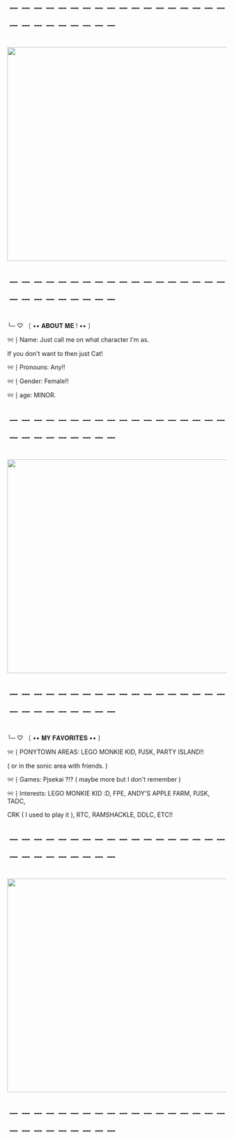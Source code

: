 
# ﹉﹉﹉﹉﹉﹉﹉﹉﹉﹉﹉﹉﹉﹉﹉﹉﹉﹉﹉﹉﹉﹉﹉﹉﹉﹉﹉

<img src="https://file.garden/ZpIU1tGnsnK0DChu/AW.png" width="990" height="490" />

# ﹉﹉﹉﹉﹉﹉﹉﹉﹉﹉﹉﹉﹉﹉﹉﹉﹉﹉﹉﹉﹉﹉﹉﹉﹉﹉﹉


╰─ ♡  〔  •• 𝐀𝐁𝐎𝐔𝐓 𝐌𝐄 !  •• 〕

୨୧┇Name: Just call me on what character I'm as.

 If you don't want to then just Cat!


୨୧┇Pronouns: Any!!

୨୧┇Gender: Female!!

୨୧┇age: MINOR.


# ﹉﹉﹉﹉﹉﹉﹉﹉﹉﹉﹉﹉﹉﹉﹉﹉﹉﹉﹉﹉﹉﹉﹉﹉﹉﹉﹉


<img src="https://file.garden/ZpIU1tGnsnK0DChu/sossillly.png" width="990" height="490" />

# ﹉﹉﹉﹉﹉﹉﹉﹉﹉﹉﹉﹉﹉﹉﹉﹉﹉﹉﹉﹉﹉﹉﹉﹉﹉﹉﹉

╰─ ♡  〔  •• 𝐌𝐘 𝐅𝐀𝐕𝐎𝐑𝐈𝐓𝐄𝐒 •• 〕

୨୧┇PONYTOWN AREAS: LEGO MONKIE KID, PJSK, PARTY ISLAND!! 

( or in the sonic area with friends. )


୨୧┇Games: Pjsekai ?!? ( maybe more but I don't remember )

୨୧┇Interests: LEGO MONKIE KID :D, FPE, ANDY'S APPLE FARM, PJSK, TADC, 

CRK ( I used to play it ), RTC, RAMSHACKLE, DDLC, ETC!!


# ﹉﹉﹉﹉﹉﹉﹉﹉﹉﹉﹉﹉﹉﹉﹉﹉﹉﹉﹉﹉﹉﹉﹉﹉﹉﹉﹉

<img src="https://file.garden/ZpIU1tGnsnK0DChu/YAY.png" width="990" height="490" />


# ﹉﹉﹉﹉﹉﹉﹉﹉﹉﹉﹉﹉﹉﹉﹉﹉﹉﹉﹉﹉﹉﹉﹉﹉﹉﹉﹉
